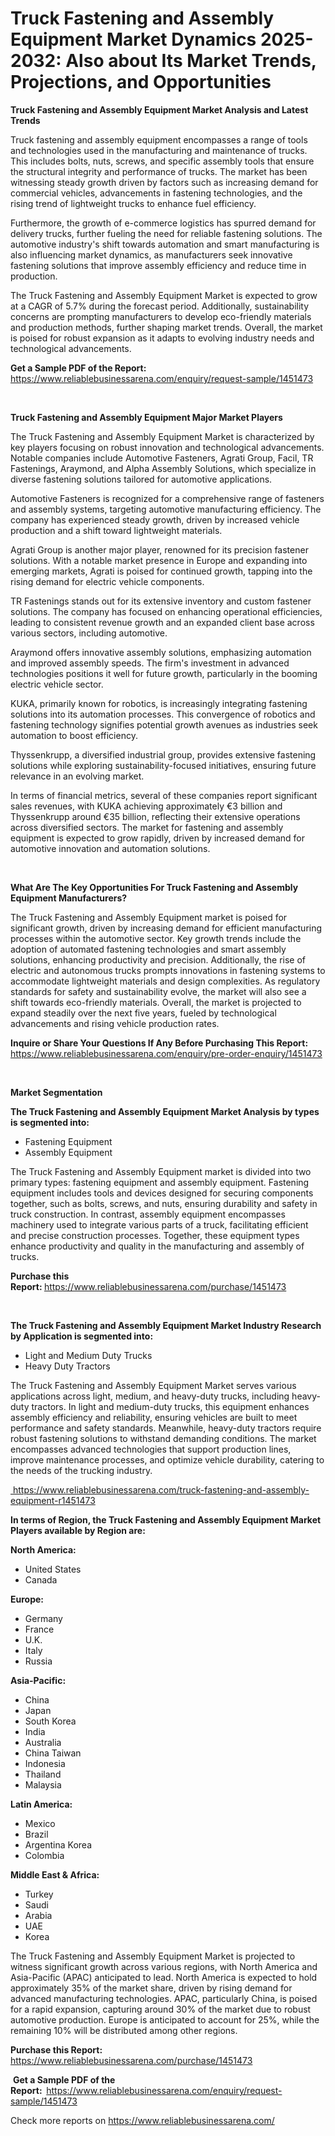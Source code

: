 <p><h1>Truck Fastening and Assembly Equipment Market Dynamics 2025-2032: Also about Its Market Trends, Projections, and Opportunities</h1></p><p><strong>Truck Fastening and Assembly Equipment Market Analysis and Latest Trends</strong></p>
<p><p>Truck fastening and assembly equipment encompasses a range of tools and technologies used in the manufacturing and maintenance of trucks. This includes bolts, nuts, screws, and specific assembly tools that ensure the structural integrity and performance of trucks. The market has been witnessing steady growth driven by factors such as increasing demand for commercial vehicles, advancements in fastening technologies, and the rising trend of lightweight trucks to enhance fuel efficiency.</p><p>Furthermore, the growth of e-commerce logistics has spurred demand for delivery trucks, further fueling the need for reliable fastening solutions. The automotive industry's shift towards automation and smart manufacturing is also influencing market dynamics, as manufacturers seek innovative fastening solutions that improve assembly efficiency and reduce time in production.</p><p>The Truck Fastening and Assembly Equipment Market is expected to grow at a CAGR of 5.7% during the forecast period. Additionally, sustainability concerns are prompting manufacturers to develop eco-friendly materials and production methods, further shaping market trends. Overall, the market is poised for robust expansion as it adapts to evolving industry needs and technological advancements.</p></p>
<p><strong>Get a Sample PDF of the Report:&nbsp;</strong> <a href="https://www.reliablebusinessarena.com/enquiry/request-sample/1451473?utm_campaign=2485&utm_medium=2&utm_source=Github&utm_content=ia&utm_term=11032025&utm_id=truck-fastening-and-assembly-equipment">https://www.reliablebusinessarena.com/enquiry/request-sample/1451473</a></p>
<p>&nbsp;</p>
<p><strong>Truck Fastening and Assembly Equipment Major Market Players</strong></p>
<p><p>The Truck Fastening and Assembly Equipment Market is characterized by key players focusing on robust innovation and technological advancements. Notable companies include Automotive Fasteners, Agrati Group, Facil, TR Fastenings, Araymond, and Alpha Assembly Solutions, which specialize in diverse fastening solutions tailored for automotive applications.</p><p>Automotive Fasteners is recognized for a comprehensive range of fasteners and assembly systems, targeting automotive manufacturing efficiency. The company has experienced steady growth, driven by increased vehicle production and a shift toward lightweight materials.</p><p>Agrati Group is another major player, renowned for its precision fastener solutions. With a notable market presence in Europe and expanding into emerging markets, Agrati is poised for continued growth, tapping into the rising demand for electric vehicle components.</p><p>TR Fastenings stands out for its extensive inventory and custom fastener solutions. The company has focused on enhancing operational efficiencies, leading to consistent revenue growth and an expanded client base across various sectors, including automotive.</p><p>Araymond offers innovative assembly solutions, emphasizing automation and improved assembly speeds. The firm's investment in advanced technologies positions it well for future growth, particularly in the booming electric vehicle sector.</p><p>KUKA, primarily known for robotics, is increasingly integrating fastening solutions into its automation processes. This convergence of robotics and fastening technology signifies potential growth avenues as industries seek automation to boost efficiency.</p><p>Thyssenkrupp, a diversified industrial group, provides extensive fastening solutions while exploring sustainability-focused initiatives, ensuring future relevance in an evolving market.</p><p>In terms of financial metrics, several of these companies report significant sales revenues, with KUKA achieving approximately €3 billion and Thyssenkrupp around €35 billion, reflecting their extensive operations across diversified sectors. The market for fastening and assembly equipment is expected to grow rapidly, driven by increased demand for automotive innovation and automation solutions.</p></p>
<p>&nbsp;</p>
<p><strong>What Are The Key Opportunities For Truck Fastening and Assembly Equipment Manufacturers?</strong></p>
<p><p>The Truck Fastening and Assembly Equipment market is poised for significant growth, driven by increasing demand for efficient manufacturing processes within the automotive sector. Key growth trends include the adoption of automated fastening technologies and smart assembly solutions, enhancing productivity and precision. Additionally, the rise of electric and autonomous trucks prompts innovations in fastening systems to accommodate lightweight materials and design complexities. As regulatory standards for safety and sustainability evolve, the market will also see a shift towards eco-friendly materials. Overall, the market is projected to expand steadily over the next five years, fueled by technological advancements and rising vehicle production rates.</p></p>
<p><strong>Inquire or Share Your Questions If Any Before Purchasing This Report:</strong> <a href="https://www.reliablebusinessarena.com/enquiry/pre-order-enquiry/1451473?utm_campaign=2485&utm_medium=2&utm_source=Github&utm_content=ia&utm_term=11032025&utm_id=truck-fastening-and-assembly-equipment">https://www.reliablebusinessarena.com/enquiry/pre-order-enquiry/1451473</a></p>
<p>&nbsp;</p>
<p><strong>Market Segmentation</strong></p>
<p><strong>The Truck Fastening and Assembly Equipment Market Analysis by types is segmented into:</strong></p>
<p><ul><li>Fastening Equipment</li><li>Assembly Equipment</li></ul></p>
<p><p>The Truck Fastening and Assembly Equipment market is divided into two primary types: fastening equipment and assembly equipment. Fastening equipment includes tools and devices designed for securing components together, such as bolts, screws, and nuts, ensuring durability and safety in truck construction. In contrast, assembly equipment encompasses machinery used to integrate various parts of a truck, facilitating efficient and precise construction processes. Together, these equipment types enhance productivity and quality in the manufacturing and assembly of trucks.</p></p>
<p><strong>Purchase this Report:&nbsp;</strong><a href="https://www.reliablebusinessarena.com/purchase/1451473?utm_campaign=2485&utm_medium=2&utm_source=Github&utm_content=ia&utm_term=11032025&utm_id=truck-fastening-and-assembly-equipment">https://www.reliablebusinessarena.com/purchase/1451473</a></p>
<p>&nbsp;</p>
<p><strong>The Truck Fastening and Assembly Equipment Market Industry Research by Application is segmented into:</strong></p>
<p><ul><li>Light and Medium Duty Trucks</li><li>Heavy Duty Tractors</li></ul></p>
<p><p>The Truck Fastening and Assembly Equipment Market serves various applications across light, medium, and heavy-duty trucks, including heavy-duty tractors. In light and medium-duty trucks, this equipment enhances assembly efficiency and reliability, ensuring vehicles are built to meet performance and safety standards. Meanwhile, heavy-duty tractors require robust fastening solutions to withstand demanding conditions. The market encompasses advanced technologies that support production lines, improve maintenance processes, and optimize vehicle durability, catering to the needs of the trucking industry.</p></p>
<p><a href="https://www.reliablebusinessarena.com/truck-fastening-and-assembly-equipment-r1451473?utm_campaign=2485&utm_medium=2&utm_source=Github&utm_content=ia&utm_term=11032025&utm_id=truck-fastening-and-assembly-equipment">&nbsp;https://www.reliablebusinessarena.com/truck-fastening-and-assembly-equipment-r1451473</a></p>
<p><strong>In terms of Region, the Truck Fastening and Assembly Equipment Market Players available by Region are:</strong></p>
<p>
    <p> <strong> North America: </strong>
        <ul>
            <li>United States</li>
            <li>Canada</li>
        </ul>
        </p> 
    <p> <strong> Europe: </strong>
        <ul>
            <li>Germany</li>
            <li>France</li>
            <li>U.K.</li>
            <li>Italy</li>
            <li>Russia</li>
        </ul>
        </p> 
    <p> <strong> Asia-Pacific: </strong>
        <ul>
            <li>China</li>
            <li>Japan</li>
            <li>South Korea</li>
            <li>India</li>
            <li>Australia</li>
            <li>China Taiwan</li>
            <li>Indonesia</li>
            <li>Thailand</li>
            <li>Malaysia</li>
        </ul>
        </p> 
    <p> <strong> Latin America: </strong>
        <ul>
            <li>Mexico</li>
            <li>Brazil</li>
            <li>Argentina Korea</li>
            <li>Colombia</li>
        </ul>
        </p> 
    <p> <strong> Middle East & Africa: </strong>
        <ul>
            <li>Turkey</li>
            <li>Saudi</li>
            <li>Arabia</li>
            <li>UAE</li>
            <li>Korea</li>
        </ul>
    </p>
    </p>
<p><p>The Truck Fastening and Assembly Equipment Market is projected to witness significant growth across various regions, with North America and Asia-Pacific (APAC) anticipated to lead. North America is expected to hold approximately 35% of the market share, driven by rising demand for advanced manufacturing technologies. APAC, particularly China, is poised for a rapid expansion, capturing around 30% of the market due to robust automotive production. Europe is anticipated to account for 25%, while the remaining 10% will be distributed among other regions.</p></p>
<p><strong>Purchase this Report: </strong><a href="https://www.reliablebusinessarena.com/purchase/1451473?utm_campaign=2485&utm_medium=2&utm_source=Github&utm_content=ia&utm_term=11032025&utm_id=truck-fastening-and-assembly-equipment">https://www.reliablebusinessarena.com/purchase/1451473</a></p>
<p>&nbsp;<strong>Get a Sample PDF of the Report:&nbsp;&nbsp;</strong><a href="https://www.reliablebusinessarena.com/enquiry/request-sample/1451473?utm_campaign=2485&utm_medium=2&utm_source=Github&utm_content=ia&utm_term=11032025&utm_id=truck-fastening-and-assembly-equipment">https://www.reliablebusinessarena.com/enquiry/request-sample/1451473</a></p>
<p><strong></strong></p>
<p>Check more reports on <a href="https://www.reliablebusinessarena.com/?utm_campaign=2485&utm_medium=2&utm_source=Github&utm_content=ia&utm_term=11032025&utm_id=truck-fastening-and-assembly-equipment">https://www.reliablebusinessarena.com/</a></p>